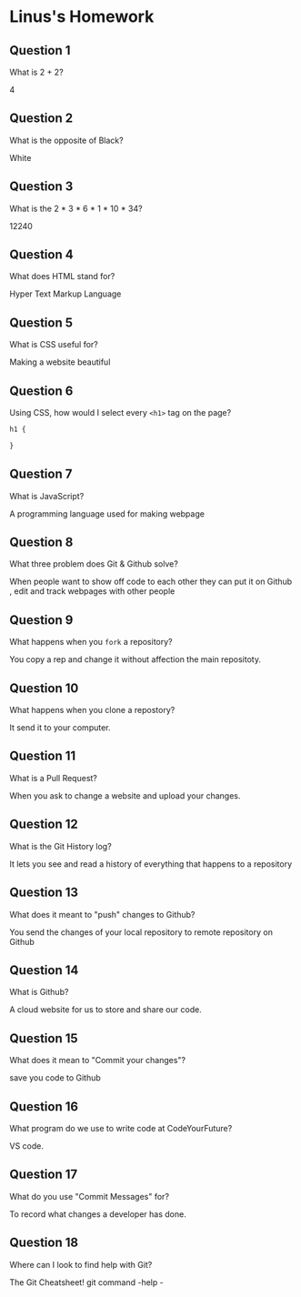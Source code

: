 # Linus's Homework

## Question 1

What is 2 + 2?

4

## Question 2

What is the opposite of Black?

White

## Question 3

What is the  2 * 3 * 6 * 1 * 10 * 34?

12240

## Question 4 

What does HTML stand for?

Hyper Text Markup Language

## Question 5

What is CSS useful for?

Making a website beautiful

## Question 6

Using CSS, how would I select every `<h1>` tag on the page?

```css
h1 {

}
```

## Question 7

What is JavaScript?

A programming language used for making webpage

## Question 8

What three problem does Git & Github solve?

When people want to show off code to each other they can put it on Github , edit and track webpages with other people

## Question 9

What happens when you `fork` a repository?

You copy a rep and change it without affection the main repositoty.

## Question 10 

What happens when you clone a repostory?

It send it to your computer.

## Question 11

What is a Pull Request?

When you ask to change a website and upload your changes.

## Question 12

What is the Git History log?

It lets you see and read a history of everything that happens to a repository

## Question 13

What does it meant to "push" changes to Github?

You send the changes of your local repository to remote repository on Github

## Question 14

What is Github?

A cloud website for us to store and share our code.

## Question 15

What does it mean to "Commit your changes"?

save you code to Github

## Question 16

What program do we use to write code at CodeYourFuture?

VS code.

## Question 17

What do you use "Commit Messages" for?

To record what changes a developer has done.

## Question 18

Where can I look to find help with Git?

The Git Cheatsheet! git command -help -

